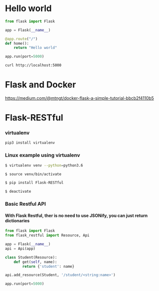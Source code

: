 # Hello world

```python
from flask import Flask

app = Flask(__name__)

@app.route("/")
def home():
    return "Hello world"

app.run(port=5000)
```

```bash
curl http://localhost:5000
```

# Flask and Docker

https://medium.com/@mtngt/docker-flask-a-simple-tutorial-bbcb2f4110b5


# Flask-RESTful

### virtualenv
```bash
pip3 install virtualenv
```

### Linux example using virtualenv

```bash
$ virtualenv venv --python=python3.6

$ source venv/bin/activate

$ pip install Flask-RESTful

$ deactivate
```

### Basic Restful API

#### With Flask Restful, ther is no need to use JSONify, you can just return dictionaries
```python
from flask import Flask
from flask_restful import Resource, Api

app = Flask(__name__)
api = Api(app)

class Student(Resource):
    def get(self, name):
        return {'student': name}

api.add_resource(Student, '/student/<string:name>')

app.run(port=5000)
```







